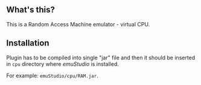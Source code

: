 What's this?
------------

This is a Random Access Machine emulator - virtual CPU.

Installation
------------

Plugin has to be compiled into single "jar" file and then it should be
inserted in `cpu` directory where *emuStudio* is installed.

For example: `emuStudio/cpu/RAM.jar`.
